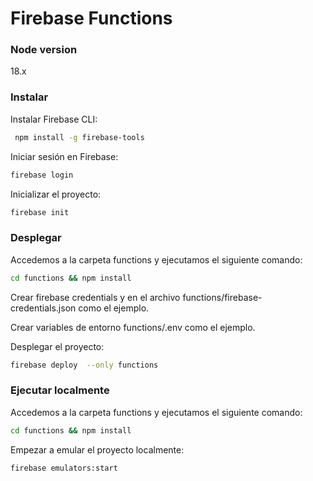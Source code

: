 # Firebase Functions

### Node version
18.x

### Instalar
Instalar Firebase CLI:
```bash
 npm install -g firebase-tools  
 ```
Iniciar sesión en Firebase:
```bash
firebase login  
```
Inicializar el proyecto:
```bash
firebase init  
```

### Desplegar

Accedemos a la carpeta functions y ejecutamos el siguiente comando:
```bash 
cd functions && npm install
```
Crear firebase credentials y en el archivo functions/firebase-credentials.json como el ejemplo.

Crear variables de entorno functions/.env como el ejemplo.

Desplegar el proyecto:
```bash 
firebase deploy  --only functions  
```
### Ejecutar localmente
Accedemos a la carpeta functions y ejecutamos el siguiente comando:
```bash 
cd functions && npm install
```
Empezar a emular el proyecto localmente:
```bash 
firebase emulators:start  
```
